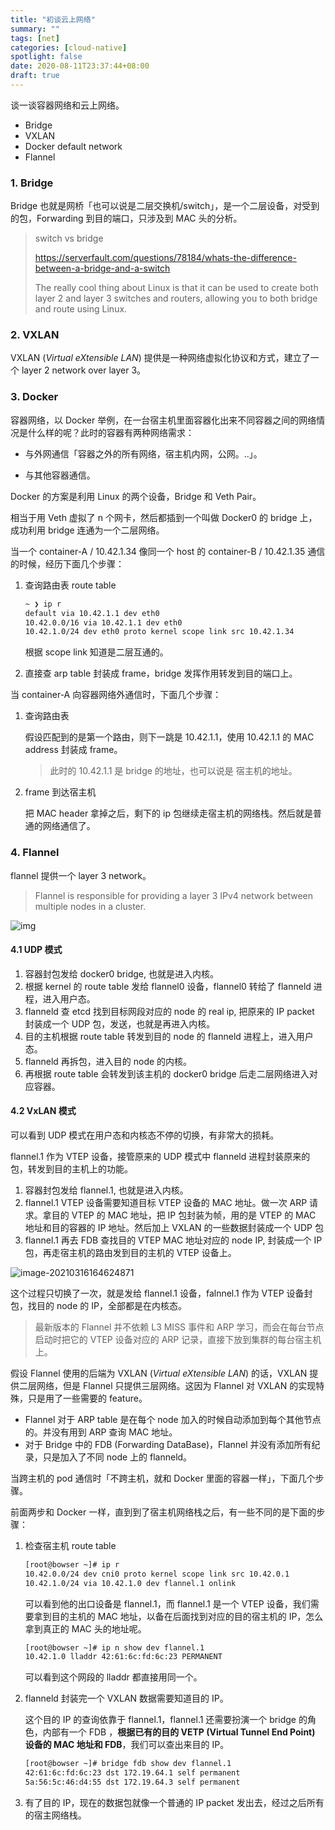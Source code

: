 ```yaml
---
title: "初谈云上网络"
summary: ""
tags: [net]
categories: [cloud-native]
spotlight: false
date: 2020-08-11T23:37:44+08:00
draft: true
---
```


谈一谈容器网络和云上网络。

- Bridge
- VXLAN
- Docker default network
- Flannel

### 1. Bridge

Bridge 也就是网桥「也可以说是二层交换机/switch」，是一个二层设备，对受到的包，Forwarding 到目的端口，只涉及到 MAC 头的分析。

  >switch vs bridge 
  >
  >https://serverfault.com/questions/78184/whats-the-difference-between-a-bridge-and-a-switch
  >
  > The really cool thing about Linux is that it can be used to create both layer 2 and layer 3 switches and routers, allowing you to both bridge and route using Linux.

### 2. VXLAN

VXLAN (*Virtual eXtensible LAN*) 提供是一种网络虚拟化协议和方式，建立了一个 layer 2 network over layer 3。

### 3. Docker

容器网络，以 Docker 举例，在一台宿主机里面容器化出来不同容器之间的网络情况是什么样的呢？此时的容器有两种网络需求：

- 与外网通信「容器之外的所有网络，宿主机内网，公网。..」。

- 与其他容器通信。

Docker 的方案是利用 Linux 的两个设备，Bridge 和 Veth Pair。

相当于用 Veth 虚拟了 n 个网卡，然后都插到一个叫做 Docker0 的 bridge 上，成功利用 bridge 连通为一个二层网络。

当一个 container-A / 10.42.1.34 像同一个 host 的 container-B / 10.42.1.35 通信的时候，经历下面几个步骤：

1. 查询路由表 route table

   ```bash
   ~ ❯ ip r
   default via 10.42.1.1 dev eth0
   10.42.0.0/16 via 10.42.1.1 dev eth0
   10.42.1.0/24 dev eth0 proto kernel scope link src 10.42.1.34
   ```

   根据 scope link 知道是二层互通的。

2. 直接查 arp table 封装成 frame，bridge 发挥作用转发到目的端口上。

当 container-A 向容器网络外通信时，下面几个步骤：

1. 查询路由表

   假设匹配到的是第一个路由，则下一跳是 10.42.1.1，使用 10.42.1.1 的 MAC address 封装成 frame。

   > 此时的 10.42.1.1 是 bridge 的地址，也可以说是 宿主机的地址。

2. frame 到达宿主机

   把 MAC header 拿掉之后，剩下的 ip 包继续走宿主机的网络栈。然后就是普通的网络通信了。

### 4. Flannel

flannel 提供一个 layer 3 network。

> Flannel is responsible for providing a layer 3 IPv4 network between multiple nodes in a cluster. 

![img](https://i.loli.net/2021/03/16/491YoQA3vHZC2Di.png)

#### 4.1 UDP 模式

1. 容器封包发给 docker0 bridge, 也就是进入内核。
2. 根据 kernel 的 route table 发给 flannel0 设备，flannel0 转给了 flanneld 进程，进入用户态。
3. flanneld 查 etcd 找到目标网段对应的 node 的 real ip, 把原来的 IP packet 封装成一个 UDP 包，发送，也就是再进入内核。
4. 目的主机根据 route table 转发到目的 node 的 flanneld 进程上，进入用户态。
5. flanneld 再拆包，进入目的 node 的内核。
5. 再根据 route table 会转发到该主机的 docker0 bridge 后走二层网络进入对应容器。

#### 4.2 VxLAN 模式

可以看到 UDP 模式在用户态和内核态不停的切换，有非常大的损耗。

flannel.1 作为 VTEP 设备，接管原来的 UDP 模式中 flanneld 进程封装原来的包，转发到目的主机上的功能。
1. 容器封包发给 flannel.1, 也就是进入内核。
2. flannel.1 VTEP 设备需要知道目标 VTEP 设备的 MAC 地址。做一次 ARP 请求。拿目的 VTEP 的 MAC 地址，把 IP 包封装为帧，用的是 VTEP 的 MAC 地址和目的容器的 IP 地址。然后加上 VXLAN 的一些数据封装成一个 UDP 包
3. flannel.1 再去 FDB 查找目的 VTEP MAC 地址对应的 node IP, 封装成一个 IP 包，再走宿主机的路由发到目的主机的 VTEP 设备上。

![image-20210316164624871](https://i.loli.net/2021/03/16/WpUKFRENCLIP3SB.png)

这个过程只切换了一次，就是发给 flannel.1 设备，falnnel.1 作为 VTEP 设备封包，找目的 node 的 IP，全部都是在内核态。

> 最新版本的 Flannel 并不依赖 L3 MISS 事件和 ARP 学习，而会在每台节点启动时把它的 VTEP 设备对应的 ARP 记录，直接下放到集群的每台宿主机上。

假设 Flannel 使用的后端为 VXLAN (*Virtual eXtensible LAN*)  的话，VXLAN 提供二层网络，但是 Flannel 只提供三层网络。这因为 Flannel 对 VXLAN 的实现特殊，只是用了一些需要的 feature。

- Flannel 对于 ARP table 是在每个 node 加入的时候自动添加到每个其他节点的。并没有用到 ARP 查询 MAC 地址。
- 对于 Bridge 中的 FDB (Forwarding DataBase)，Flannel 并没有添加所有纪录，只是加入了不同 node 上的 flanneld。

当跨主机的 pod 通信时「不跨主机，就和 Docker 里面的容器一样」，下面几个步骤。

前面两步和 Docker 一样，直到到了宿主机网络栈之后，有一些不同的是下面的步骤：

1. 检查宿主机 route table

   ```bash
   [root@bowser ~]# ip r
   10.42.0.0/24 dev cni0 proto kernel scope link src 10.42.0.1
   10.42.1.0/24 via 10.42.1.0 dev flannel.1 onlink
   ```

   可以看到他的出口设备是 flannel.1，而 flannel.1 是一个 VTEP 设备，我们需要拿到目的主机的 MAC 地址，以备在后面找到对应的目的宿主机的 IP，怎么拿到真正的  MAC 头的地址呢。

   ```bash
   [root@bowser ~]# ip n show dev flannel.1
   10.42.1.0 lladdr 42:61:6c:fd:6c:23 PERMANENT
   ```

   可以看到这个网段的 lladdr 都直接用同一个。

2. flanneld 封装完一个 VXLAN 数据需要知道目的 IP。

   这个目的 IP 的查询依靠于 flannel.1，flannel.1 还需要扮演一个 bridge 的角色，内部有一个 FDB ，**根据已有的目的 VETP (Virtual Tunnel End Point) 设备的 MAC 地址和 FDB**，我们可以查出来目的 IP。

   ```bash
   [root@bowser ~]# bridge fdb show dev flannel.1
   42:61:6c:fd:6c:23 dst 172.19.64.1 self permanent
   5a:56:5c:46:d4:55 dst 172.19.64.3 self permanent
   ```

3. 有了目的 IP，现在的数据包就像一个普通的 IP packet 发出去，经过之后所有的宿主网络栈。
